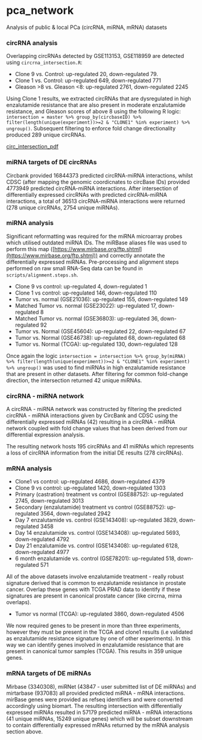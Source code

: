 # pca_network
Analysis of public &amp; local  PCa (circRNA, miRNA, mRNA) datasets 

### circRNA analysis

Overlapping circRNAs detected by GSE113153, GSE118959 are detected using `circrna_intersection.R`:

- Clone 9 vs. Control: up-regulated 20, down-regulated 79.
- Clone 1 vs. Control: up-regulated 649, down-regulated 771
- Gleason >8 vs. Gleason <8: up-regulated 2761, down-regulated 2245

Using Clone 1 results, we extracted circRNAs that are dysregulated in high enzalutamide resistance that are also present in moderate enzalutamide resistance, and Gleason scores of above 8 using the following R logic: `intersection = master %>% group_by(circbaseID) %>% filter(length(unique(experiment))>=2 & "CLONE1" %in% experiment) %>% ungroup()`. Subsequent filtering to enforce fold change directionality produced 289 unique circRNAs. 


[circ_intersection_pdf](results/circrna_intersection.pdf)

### miRNA targets of DE circRNAs

Circbank provided 16844373 predicted circRNA-miRNA interactions, whilst CDSC (after mapping the genomic coordicnates to circBase IDs) provided 4773949 predicted circRNA-miRNA interactions. After intersection of differentially expressed circRNAs with predicted circRNA-miRNA interactions, a total of 36513 circRNA-miRNA interactions were returned (278 unique circRNAs, 2754 unique miRNAs).


### miRNA analysis

Significant reformatting was required for the miRNA microarray probes which utilised outdated miRNA IDs. The miRBase aliases file was used to perform this map ([https://www.mirbase.org/ftp.shtml](https://www.mirbase.org/ftp.shtml)) and correctly annotate the differentially expressed miRNAs. Pre-processing and alignment steps performed on raw small RNA-Seq data can be found in `scripts/alignment.steps.sh`.

- Clone 9 vs control: up-regulated 4, down-regulated 1
- Clone 1 vs control: up-regulated 146, down-regulated 110
- Tumor vs. normal (GSE21036): up-regulated 155, down-regulated 149
- Matched Tumor vs. normal (GSE23022): up-regulated 17, down-regulated 8
- Matched Tumor vs. normal (GSE36803): up-regulated 36, down-regulated 92
- Tumor vs. Normal (GSE45604): up-regulated 22, down-regulated 67
- Tumor vs. Normal (GSE46738): up-regulated 68, down-regulated 68
- Tumor vs. Normal (TCGA): up-regulated 130, down-regulated 128

Once again the logic `intersection = intersection %>% group_by(miRNA) %>% filter(length(unique(experiment))>=2 & "CLONE1" %in% experiment) %>% ungroup()` was used to find miRNAs in high enzalutamide resistance that are present in other datasets. After filtering for common fold-change direction, the intersection returned 42 unique miRNAs. 


### circRNA - miRNA network

A circRNA - miRNA network was constructed by filtering the predicted circRNA - miRNA interactions given by CircBank and CDSC using the differentially expressed miRNAs (42) resulting in a circRNA - miRNA network coupled with fold change values that has been derived from our differential expression analysis.

The resulting network hosts 195 circRNAs and 41 miRNAs which represents a loss of circRNA information from the initial DE results (278 circRNAs).

### mRNA analysis

- Clone1 vs control: up-regulated 4686, down-regulated 4379
- Clone 9 vs control: up-regulated 1420, down-regulated 1303
- Primary (castration) treatment vs control (GSE88752): up-regulated 2745, down-regulated 3013
- Secondary (enzalutamide) treatment vs control (GSE88752): up-regulated 3564, down-regulated 2942
- Day 7 enzalutamide vs. control (GSE143408): up-regulated 3829, down-regulated 3458
- Day 14 enzalutamide vs. control (GSE143408): up-regulated 5693, down-regulated 4792
- Day 21 enzalutamide vs. control (GSE143408): up-regulated 6128, down-regulated 4977
- 6 month enzalutamide vs. control (GSE78201): up-regulated 518, down-regulated 571

All of the above datasets involve enzalutamide treatment - really robust signature derived that is common to enzalutamide resistance in prostate cancer. Overlap these genes with TCGA PRAD data to identify if these signatures are present in canonical prostate cancer (like circrna, mirna overlaps).

- Tumor vs normal (TCGA): up-regulated 3860, down-regulated 4506 

We now required genes to be present in more than three experiments, however they must be present in the TCGA and clone1 results (i.e validated as enzalutamide resistance signature by one of other experiments). In this way we can identify genes involved in enzalutamide resistance that are present in canonical tumor samples (TCGA). This results in 359 unique genes. 

### mRNA targets of DE miRNAs

Mirbase (3340308), miRNet (43847 - user submitted list of DE miRNAs) and mirtarbase (937083) all provided predicted miRNA - mRNA interactions. mirBase genes were provided as refseq identifiers and were converted accordingly using biomart. The resulting intersection with differentially expressed miRNAs resulted in 57179 predicted miRNA - mRNA interactions (41 unique miRNAs, 15249 unique genes) which will be subset downstream to contain differentially expressed mRNAs returned by the mRNA analysis section above. 




